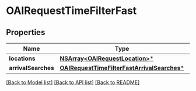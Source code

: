 # OAIRequestTimeFilterFast

## Properties
Name | Type | Description | Notes
------------ | ------------- | ------------- | -------------
**locations** | [**NSArray&lt;OAIRequestLocation&gt;***](OAIRequestLocation.md) |  | 
**arrivalSearches** | [**OAIRequestTimeFilterFastArrivalSearches***](OAIRequestTimeFilterFastArrivalSearches.md) |  | 

[[Back to Model list]](../README.md#documentation-for-models) [[Back to API list]](../README.md#documentation-for-api-endpoints) [[Back to README]](../README.md)


